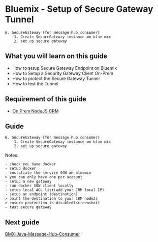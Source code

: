 #  Bluemix - Setup of Secure Gateway Tunnel

```
6. SecureGateway (for message hub consumer)
    1. Create SecureGateway instance on blue mix
    2. set up secure gateway
```


## What you will learn on this guide

 - How to setup Secure Gateway Endpoint on Bluemix
 - How to Setup a Security Gateway Client On-Prem
 - How to protect the Secure Gateway Tunnel
 - How to test the Tunnel

## Requirement of this guide

- [On Prem NodeJS CRM](/Lab/Contents/NodeJS-CRM-OnPrem/Readme.md)


## Guide

```
6. SecureGateway (for message hub consumer)
    1. Create SecureGateway instance on blue mix
    2. set up secure gateway
```

Notes:
```
- check you have docker
- setup docker
- instatiate the service SGW on bluemix
> you can only have one per account
- setup a new gateway
- run docker SGW client locally
- setup local ACL list(add your CRM local IP)
- setup an endpoint (destination)
> point the destination to your CRM nodeJs
> ensure protection is disabled(screenshot)
- test secure gateway
```



## Next guide

[BMX-Java-Message-Hub-Consumer](/Lab/Contents/BMX-Java-Message-Hub-Consumer/Readme.md)    
